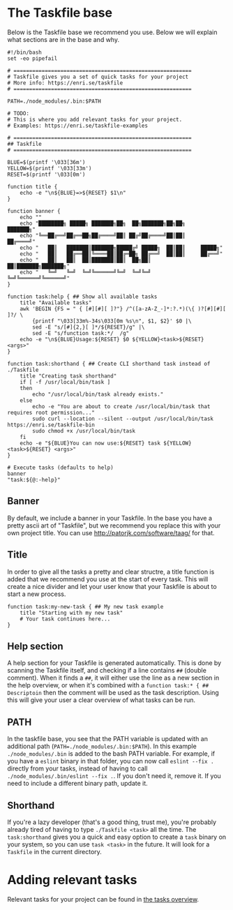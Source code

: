 # The Taskfile base

Below is the Taskfile base we recommend you use. Below we will explain what sections are in the base
and why.

```shell
#!/bin/bash
set -eo pipefail

# =========================================================
# Taskfile gives you a set of quick tasks for your project
# More info: https://enri.se/taskfile
# =========================================================

PATH=./node_modules/.bin:$PATH

# TODO:
# This is where you add relevant tasks for your project.
# Examples: https://enri.se/taskfile-examples

# =========================================================
## Taskfile
# =========================================================

BLUE=$(printf '\033[36m')
YELLOW=$(printf '\033[33m')
RESET=$(printf '\033[0m')

function title {
	echo -e "\n${BLUE}=>${RESET} $1\n"
}

function banner {
	echo ""
	echo "████████╗ █████╗ ███████╗██╗  ██╗███████╗██╗██╗     ███████╗"
	echo "╚══██╔══╝██╔══██╗██╔════╝██║ ██╔╝██╔════╝██║██║     ██╔════╝"
	echo "   ██║   ███████║███████╗█████╔╝ █████╗  ██║██║     █████╗"
	echo "   ██║   ██╔══██║╚════██║██╔═██╗ ██╔══╝  ██║██║     ██╔══╝"
	echo "   ██║   ██║  ██║███████║██║  ██╗██║     ██║███████╗███████╗"
	echo "   ╚═╝   ╚═╝  ╚═╝╚══════╝╚═╝  ╚═╝╚═╝     ╚═╝╚══════╝╚══════╝"
}

function task:help { ## Show all available tasks
	title "Available tasks"
	awk 'BEGIN {FS = " { [#][#][ ]?"} /^([a-zA-Z_-]*:?.*)(\{ )?[#][#][ ]?/ \
		{printf "\033[33m%-34s\033[0m %s\n", $1, $2}' $0 |\
		sed -E "s/[#]{2,}[ ]*/${RESET}/g" |\
		sed -E "s/function task:*/  /g"
	echo -e "\n${BLUE}Usage:${RESET} $0 ${YELLOW}<task>${RESET} <args>"
}

function task:shorthand { ## Create CLI shorthand task instead of ./Taskfile
	title "Creating task shorthand"
	if [ -f /usr/local/bin/task ]
	then
		echo "/usr/local/bin/task already exists."
	else
		echo -e "You are about to create /usr/local/bin/task that requires root permission..."
		sudo curl --location --silent --output /usr/local/bin/task https://enri.se/taskfile-bin
		sudo chmod +x /usr/local/bin/task
	fi
	echo -e "${BLUE}You can now use:${RESET} task ${YELLOW}<task>${RESET} <args>"
}

# Execute tasks (defaults to help)
banner
"task:${@:-help}"
```

## Banner

By default, we include a banner in your Taskfile. In the base you have a pretty ascii art of
"Taskfile", but we recommend you replace this with your own project title. You can use
http://patorjk.com/software/taag/ for that.

## Title

In order to give all the tasks a pretty and clear structre, a title function is added that we
recommend you use at the start of every task. This will create a nice divider and let your user know
that your Taskfile is about to start a new process.

```shell
function task:my-new-task { ## My new task example
	title "Starting with my new task"
	# Your task continues here...
}
```

## Help section

A help section for your Taskfile is generated automatically. This is done by scanning the Taskfile
itself, and checking if a line contains `##` (double comment). When it finds a `##`, it will either
use the line as a new section in the help overview, or when it's combined with a
`function task:* { ## Descriptoin` then the comment will be used as the task description. Using this
will give your user a clear overview of what tasks can be run.

## PATH

In the taskfile base, you see that the PATH variable is updated with an additional path
(`PATH=./node_modules/.bin:$PATH`). In this example `./node_modules/.bin` is added to the bash PATH
variable. For example, if you have a `eslint` binary in that folder, you can now call
`eslint --fix .` directly from your tasks, instead of having to call
`./node_modules/.bin/eslint --fix .`. If you don't need it, remove it. If you need to include a
different binary path, update it.

## Shorthand

If you're a lazy developer (that's a good thing, trust me), you're probably already tired of having
to type `./Taskfile <task>` all the time. The `task:shorthand` gives you a quick and easy option to
create a `task` binary on your system, so you can use `task <task>` in the future. It will look for
a `Taskfile` in the current directory.

# Adding relevant tasks

Relevant tasks for your project can be found in [the tasks overview](./README.md#usefull-tasks).
